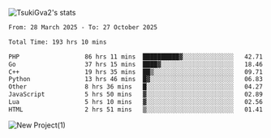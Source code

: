 
![TsukiGva2's stats](https://github-readme-stats.vercel.app/api?username=TsukiGva2&show_icons=true&theme=gruvbox)

<!--START_SECTION:waka-->

```txt
From: 28 March 2025 - To: 27 October 2025

Total Time: 193 hrs 10 mins

PHP                  86 hrs 11 mins  ██████████▓░░░░░░░░░░░░░░   42.71 %
Go                   37 hrs 15 mins  ████▓░░░░░░░░░░░░░░░░░░░░   18.46 %
C++                  19 hrs 35 mins  ██▒░░░░░░░░░░░░░░░░░░░░░░   09.71 %
Python               13 hrs 46 mins  █▓░░░░░░░░░░░░░░░░░░░░░░░   06.83 %
Other                8 hrs 36 mins   █░░░░░░░░░░░░░░░░░░░░░░░░   04.27 %
JavaScript           5 hrs 50 mins   ▓░░░░░░░░░░░░░░░░░░░░░░░░   02.89 %
Lua                  5 hrs 10 mins   ▓░░░░░░░░░░░░░░░░░░░░░░░░   02.56 %
HTML                 2 hrs 51 mins   ▒░░░░░░░░░░░░░░░░░░░░░░░░   01.41 %
```

<!--END_SECTION:waka-->

![New Project(1)](https://github.com/user-attachments/assets/ca397c4b-527a-4830-9802-b71a2622b058)

<!--
![91IYheGYbCL](https://github.com/user-attachments/assets/81d7ee5b-489d-41a0-a545-5872971bd286)
-->
